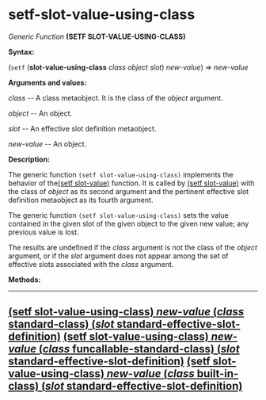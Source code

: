 setf-slot-value-using-class
===========================

*Generic Function* **(SETF SLOT-VALUE-USING-CLASS)**

**Syntax:**

(`setf` (**slot-value-using-class** *class* *object* *slot*) *new-value*) => *new-value*

**Arguments and values:**

*class* -- A class metaobject. It is the class of the *object* argument.

*object* -- An object.

*slot* -- An effective slot definition metaobject.

*new-value* -- An object.

**Description:**

The generic function `(setf slot-value-using-class)` implements the behavior of the[(setf slot-value)](http://www.lispworks.com/documentation/HyperSpec/Body/f_slt_va.htm#slot-value) function. It is called by [(setf slot-value)](http://www.lispworks.com/documentation/HyperSpec/Body/f_slt_va.htm#slot-value) with the class of *object* as its second argument and the pertinent effective slot definition metaobject as its fourth argument.

The generic function `(setf slot-value-using-class)` sets the value contained in the given slot of the given object to the given new value; any previous value is lost.

The results are undefined if the *class* argument is not the class of the *object* argument, or if the *slot* argument does not appear among the set of effective slots associated with the *class* argument.

**Methods:**

  --------------------------------------------------------------------------------------------------------------------------------------------------------------------------------------------------------------------------------
  [**(setf slot-value-using-class)** *new-value* (*class* standard-class) (*slot* standard-effective-slot-definition)](/docs/meta-object-protocol/setf-slot-value-using-class-standard-class-standard-effective-slot-definition)
  [**(setf slot-value-using-class)** *new-value* (*class* funcallable-standard-class) (*slot* standard-effective-slot-definition)](/docs/meta-object-protocol/setf-slot-value-using-class-funcallable-standard-class-standard-effective-slot-definition)
  [**(setf slot-value-using-class)** *new-value* (*class* built-in-class) (*slot* standard-effective-slot-definition)](/docs/meta-object-protocol/setf-slot-value-using-class-built-in-class)
  --------------------------------------------------------------------------------------------------------------------------------------------------------------------------------------------------------------------------------


